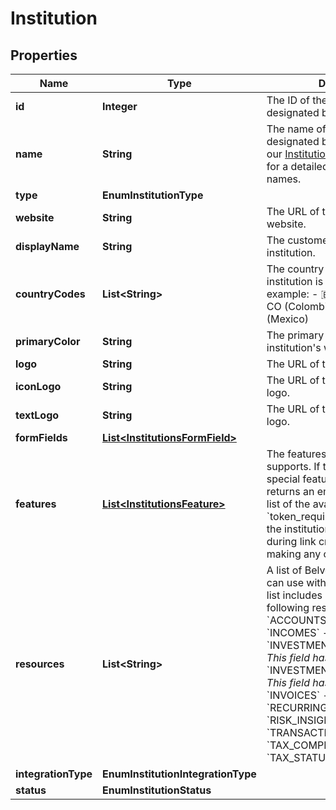 

# Institution


## Properties

| Name | Type | Description | Notes |
|------------ | ------------- | ------------- | -------------|
|**id** | **Integer** | The ID of the institution as designated by Belvo. |  [optional] |
|**name** | **String** | The name of the institution, as designated by Belvo. Please see our [Institutions](https://developers.belvo.com/docs/institution) DevPortal article for a detailed list of institution names. |  [optional] |
|**type** | **EnumInstitutionType** |  |  [optional] |
|**website** | **String** | The URL of the institution&#39;s website. |  [optional] |
|**displayName** | **String** | The customer-facing name of the institution. |  [optional] |
|**countryCodes** | **List&lt;String&gt;** | The country codes where the institution is available, for example: - 🇧🇷 BR (Brazil) - 🇨🇴 CO (Colombia) - 🇲🇽 MX (Mexico)    |  [optional] |
|**primaryColor** | **String** | The primary color on the institution&#39;s website. |  [optional] |
|**logo** | **String** | The URL of the institution&#39;s logo. |  [optional] |
|**iconLogo** | **String** | The URL of the institution&#39;s icon logo. |  [optional] |
|**textLogo** | **String** | The URL of the institution&#39;s text logo. |  [optional] |
|**formFields** | [**List&lt;InstitutionsFormField&gt;**](InstitutionsFormField.md) |  |  [optional] |
|**features** | [**List&lt;InstitutionsFeature&gt;**](InstitutionsFeature.md) | The features that the institution supports. If the institution has no special features, then Belvo returns an empty array.  Here is a list of the available features: - &#x60;token_required&#x60; indicates that the institution may require a token during link creation or when making any other requests.  |  [optional] |
|**resources** | **List&lt;String&gt;** | A list of Belvo resources that you can use with the institution. This list includes one or more of the following resources:    - &#x60;ACCOUNTS&#x60;   - &#x60;BALANCES&#x60;   - &#x60;INCOMES&#x60;   - &#x60;INVESTMENTS_PORTFOLIOS&#x60; *This field has been deprecated.*   - &#x60;INVESTMENTS_TRANSACTIONS&#x60; *This field has been deprecated.*   - &#x60;INVOICES&#x60;   - &#x60;OWNERS&#x60;   - &#x60;RECURRING_EXPENSES&#x60;   - &#x60;RISK_INSIGHTS&#x60;   - &#x60;TRANSACTIONS&#x60;   - &#x60;TAX_COMPLIANCE_STATUS&#x60;   - &#x60;TAX_STATUS&#x60;   - &#x60;TAX_RETURNS&#x60;  |  [optional] |
|**integrationType** | **EnumInstitutionIntegrationType** |  |  [optional] |
|**status** | **EnumInstitutionStatus** |  |  [optional] |



